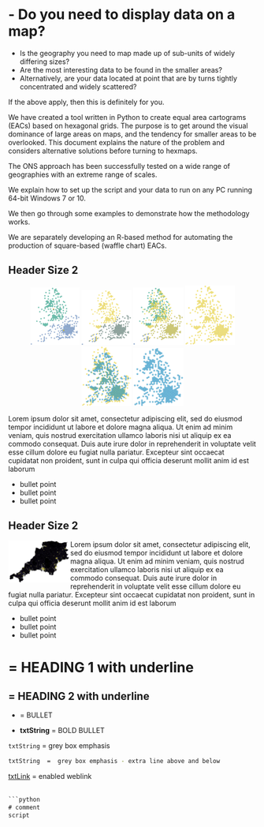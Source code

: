 # -	Do you need to display data on a map?
-	Is the geography you need to map made up of sub-units of widely differing sizes?
-	Are the most interesting data to be found in the smaller areas?
-	Alternatively, are your data located at point that are by turns tightly concentrated and widely scattered? 

If the above apply, then this is definitely for you. 

We have created a tool written in Python to create equal area cartograms (EACs) based on hexagonal grids. The purpose is to get around the visual dominance of large areas on maps, and the tendency for smaller areas to be overlooked. This document explains the nature of the problem and considers alternative solutions before turning to hexmaps. 

The ONS approach has been successfully tested on a wide range of geographies with an extreme range of scales. 

We explain how to set up the script and your data to run on any PC running 64-bit Windows 7 or 10.  

We then go through some examples to demonstrate how the methodology works. 

We are separately developing an R-based method for automating the production of square-based (waffle chart) EACs.


## Header Size 2
<p align="center">
  <img src="MD_images/1.png" width="20%">
  <img src="MD_images/2.png" width="20%">
  <img src="MD_images/3.png" width="20%">
  
  <img src="MD_images/4.png" width="20%">
  <img src="MD_images/5.png" width="20%">
  <img src="MD_images/6.png" width="20%">
</p>

Lorem ipsum dolor sit amet, consectetur adipiscing elit, sed do eiusmod tempor incididunt ut labore et dolore magna aliqua. Ut enim ad minim veniam, quis nostrud exercitation ullamco laboris nisi ut aliquip ex ea commodo consequat. Duis aute irure dolor in reprehenderit in voluptate velit esse cillum dolore eu fugiat nulla pariatur. Excepteur sint occaecat cupidatat non proident, sunt in culpa qui officia deserunt mollit anim id est laborum

* bullet point
* bullet point
* bullet point

## Header Size 2

  <img align = "left" src="Capture.JPG" width="25%">

Lorem ipsum dolor sit amet, consectetur adipiscing elit, sed do eiusmod tempor incididunt ut labore et dolore magna aliqua. Ut enim ad minim veniam, quis nostrud exercitation ullamco laboris nisi ut aliquip ex ea commodo consequat. Duis aute irure dolor in reprehenderit in voluptate velit esse cillum dolore eu fugiat nulla pariatur. Excepteur sint occaecat cupidatat non proident, sunt in culpa qui officia deserunt mollit anim id est laborum

* bullet point
* bullet point
* bullet point

#  = HEADING 1 with underline

## = HEADING 2 with underline

- = BULLET

- **txtString** = BOLD BULLET

`txtString` =  grey box emphasis

``` sh
txtString  =  grey box emphasis - extra line above and below

```
[txtLink](https://github.com/huggingface/pytorch-pretrained-BERT) = enabled weblink
```

```python
# comment
script
```


